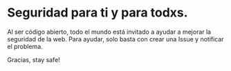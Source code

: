 # Seguridad para ti y para todxs.

Al ser código abierto, todo el mundo está invitado a ayudar a mejorar la seguridad de la web. Para ayudar, solo basta con crear una Issue y notificar el problema.

Gracias, stay safe!

